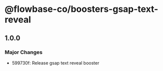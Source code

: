 # @flowbase-co/boosters-gsap-text-reveal

## 1.0.0

### Major Changes

- 599730f: Release gsap text reveal booster
